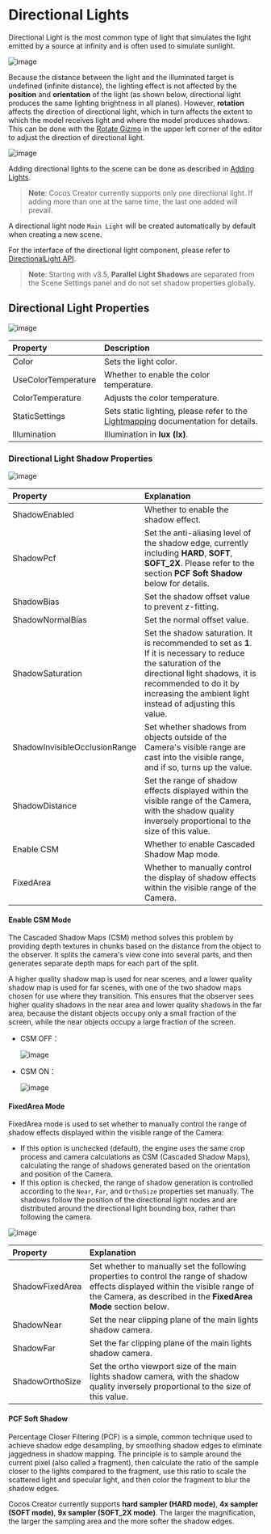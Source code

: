 # Directional Lights

Directional Light is the most common type of light that simulates the light emitted by a source at infinity and is often used to simulate sunlight.

![image](dirlights/dir-light.jpg)

Because the distance between the light and the illuminated target is undefined (infinite distance), the lighting effect is not affected by the **position** and **orientation** of the light (as shown below, directional light produces the same lighting brightness in all planes). However, **rotation** affects the direction of directional light, which in turn affects the extent to which the model receives light and where the model produces shadows. This can be done with the [Rotate Gizmo](../../../../editor/toolbar/index.md#rotate-gizmo) in the upper left corner of the editor to adjust the direction of directional light.

![image](dirlights/dir-light-scene.jpg)

Adding directional lights to the scene can be done as described in [Adding Lights](index.md#adding-lights).

> **Note**: Cocos Creator currently supports only one directional light. If adding more than one at the same time, the last one added will prevail.

A directional light node `Main Light` will be created automatically by default when creating a new scene.

For the interface of the directional light component, please refer to [DirectionalLight API](%__APIDOC__%/en/class/DirectionalLight).

> **Note**: Starting with v3.5, **Parallel Light Shadows** are separated from the Scene Settings panel and do not set shadow properties globally.

## Directional Light Properties

![image](dirlights/dir-light-prop.png)

| Property | Description |
| :------ | :-- |
| Color | Sets the light color. |
| UseColorTemperature | Whether to enable the color temperature. |
| ColorTemperature | Adjusts the color temperature. |
| StaticSettings | Sets static lighting, please refer to the [Lightmapping](../lightmap.md) documentation for details. |
| Illumination | Illumination in **lux (lx)**. |

### Directional Light Shadow Properties

![image](dirlights/dir-light-shadow-prop.png)

| Property | Explanation |
| :--- | :--- |
| ShadowEnabled        | Whether to enable the shadow effect. |
| ShadowPcf             | Set the anti-aliasing level of the shadow edge, currently including **HARD**, **SOFT**, **SOFT_2X**. Please refer to the section **PCF Soft Shadow** below for details.  |
| ShadowBias            | Set the shadow offset value to prevent z-fitting. |
| ShadowNormalBias      | Set the normal offset value. |
| ShadowSaturation      | Set the shadow saturation. It is recommended to set as **1**. If it is necessary to reduce the saturation of the directional light shadows, it is recommended to do it by increasing the ambient light instead of adjusting this value.  |
| ShadowInvisibleOcclusionRange | Set whether shadows from objects outside of the Camera's visible range are cast into the visible range, and if so, turns up the value. |
| ShadowDistance  | Set the range of shadow effects displayed within the visible range of the Camera, with the shadow quality inversely proportional to the size of this value.    |
| Enable CSM | Whether to enable Cascaded Shadow Map mode. |
| FixedArea | Whether to manually control the display of shadow effects within the visible range of the Camera. |

#### Enable CSM Mode

The Cascaded Shadow Maps (CSM) method solves this problem by providing depth textures in chunks based on the distance from the object to the observer. It splits the camera's view cone into several parts, and then generates separate depth maps for each part of the split.

A higher quality shadow map is used for near scenes, and a lower quality shadow map is used for far scenes, with one of the two shadow maps chosen for use where they transition. This ensures that the observer sees higher quality shadows in the near area and lower quality shadows in the far area, because the distant objects occupy only a small fraction of the screen, while the near objects occupy a large fraction of the screen.

- CSM OFF：

    ![image](../shadow/csm-off.png)

- CSM ON：

    ![image](../shadow/csm-on.png)

#### FixedArea Mode

FixedArea mode is used to set whether to manually control the range of shadow effects displayed within the visible range of the Camera:

- If this option is unchecked (default), the engine uses the same crop process and camera calculations as CSM (Cascaded Shadow Maps), calculating the range of shadows generated based on the orientation and position of the Camera.
- If this option is checked, the range of shadow generation is controlled according to the `Near`, `Far`, and `OrthoSize` properties set manually. The shadows follow the position of the directional light nodes and are distributed around the directional light bounding box, rather than following the camera.

![image](dirlights/dir-light-fixed-shadow-prop.png)

| Property | Explanation |
| :--- | :--- |
| ShadowFixedArea       | Set whether to manually set the following properties to control the range of shadow effects displayed within the visible range of the Camera, as described in the **FixedArea Mode** section below. |
| ShadowNear            | Set the near clipping plane of the main lights shadow camera. |
| ShadowFar             | Set the far clipping plane of the main lights shadow camera. |
| ShadowOrthoSize       | Set the ortho viewport size of the main lights shadow camera, with the shadow quality inversely proportional to the size of this value. |

#### PCF Soft Shadow

Percentage Closer Filtering (PCF) is a simple, common technique used to achieve shadow edge desampling, by smoothing shadow edges to eliminate jaggedness in shadow mapping. The principle is to sample around the current pixel (also called a fragment), then calculate the ratio of the sample closer to the lights compared to the fragment, use this ratio to scale the scattered light and specular light, and then color the fragment to blur the shadow edges.

Cocos Creator currently supports **hard sampler (HARD mode)**, **4x sampler (SOFT mode)**, **9x sampler (SOFT_2X mode)**. The larger the magnification, the larger the sampling area and the more softer the shadow edges.
